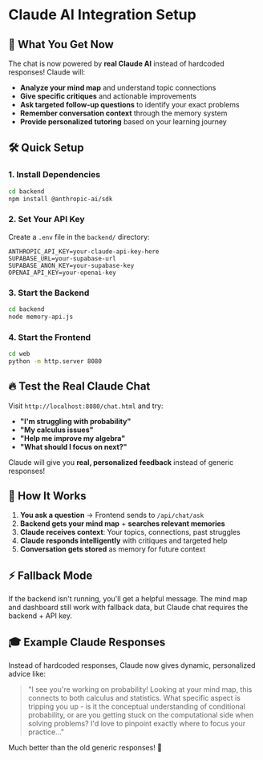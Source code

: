 # Claude AI Integration Setup

## 🎯 What You Get Now

The chat is now powered by **real Claude AI** instead of hardcoded responses! Claude will:

- **Analyze your mind map** and understand topic connections
- **Give specific critiques** and actionable improvements  
- **Ask targeted follow-up questions** to identify your exact problems
- **Remember conversation context** through the memory system
- **Provide personalized tutoring** based on your learning journey

## 🛠️ Quick Setup

### 1. Install Dependencies
```bash
cd backend
npm install @anthropic-ai/sdk
```

### 2. Set Your API Key
Create a `.env` file in the `backend/` directory:
```env
ANTHROPIC_API_KEY=your-claude-api-key-here
SUPABASE_URL=your-supabase-url
SUPABASE_ANON_KEY=your-supabase-key
OPENAI_API_KEY=your-openai-key
```

### 3. Start the Backend
```bash
cd backend
node memory-api.js
```

### 4. Start the Frontend
```bash
cd web
python -m http.server 8080
```

## 🔥 Test the Real Claude Chat

Visit `http://localhost:8080/chat.html` and try:

- **"I'm struggling with probability"**
- **"My calculus issues"** 
- **"Help me improve my algebra"**
- **"What should I focus on next?"**

Claude will give you **real, personalized feedback** instead of generic responses!

## 🧠 How It Works

1. **You ask a question** → Frontend sends to `/api/chat/ask`
2. **Backend gets your mind map** + **searches relevant memories**
3. **Claude receives context**: Your topics, connections, past struggles
4. **Claude responds intelligently** with critiques and targeted help
5. **Conversation gets stored** as memory for future context

## ⚡ Fallback Mode

If the backend isn't running, you'll get a helpful message. The mind map and dashboard still work with fallback data, but Claude chat requires the backend + API key.

## 🎓 Example Claude Responses

Instead of hardcoded responses, Claude now gives dynamic, personalized advice like:

> "I see you're working on probability! Looking at your mind map, this connects to both calculus and statistics. What specific aspect is tripping you up - is it the conceptual understanding of conditional probability, or are you getting stuck on the computational side when solving problems? I'd love to pinpoint exactly where to focus your practice..."

Much better than the old generic responses! 🚀
